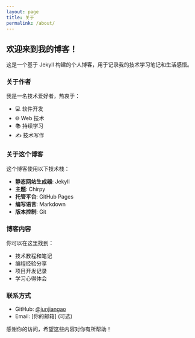 ```yaml
---
layout: page
title: 关于
permalink: /about/
---
```


## 欢迎来到我的博客！

这是一个基于 Jekyll 构建的个人博客，用于记录我的技术学习笔记和生活感悟。

### 关于作者

我是一名技术爱好者，热衷于：

- 💻 软件开发
- 🌐 Web 技术
- 📚 持续学习
- ✍️ 技术写作

### 关于这个博客

这个博客使用以下技术栈：

- **静态网站生成器**: Jekyll
- **主题**: Chirpy
- **托管平台**: GitHub Pages
- **编写语言**: Markdown
- **版本控制**: Git

### 博客内容

你可以在这里找到：

- 技术教程和笔记
- 编程经验分享
- 项目开发记录
- 学习心得体会

### 联系方式

- GitHub: [@junjiangao](https://github.com/junjiangao)
- Email: [你的邮箱] (可选)

感谢你的访问，希望这些内容对你有所帮助！